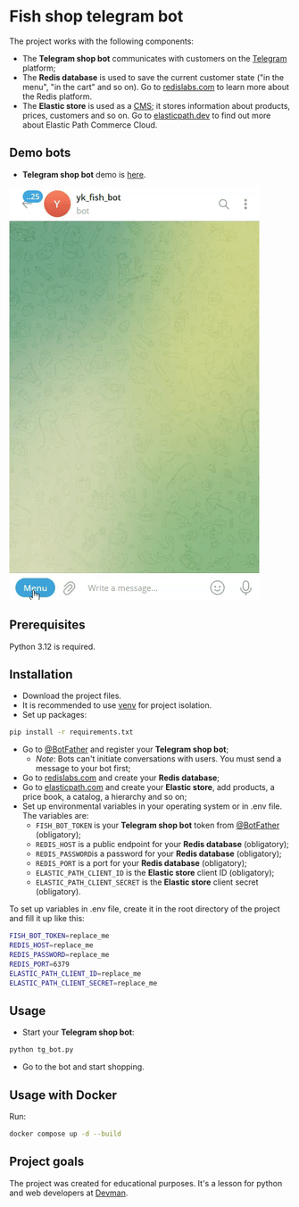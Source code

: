 # Fish shop telegram bot

The project works with the following components:

- The **Telegram shop bot** communicates with customers on the [Telegram](https://telegram.org/) platform;
- The **Redis database** is used to save the current customer state ("in the menu", "in the cart" and so on). Go to [redislabs.com](https://redislabs.com/) to learn more about the Redis platform.
- The **Elastic store** is used as a [CMS](https://en.wikipedia.org/wiki/Content_management_system/); it stores information about products, prices, customers and so on. Go to [elasticpath.dev](https://elasticpath.dev/) to find out more about Elastic Path Commerce Cloud.

## Demo bots

- **Telegram shop bot** demo is [here](https://t.me/yk_fish_bot).

![telegram bot image](screenshots/tg_bot.gif)

## Prerequisites

Python 3.12 is required.

## Installation

- Download the project files.
- It is recommended to use [venv](https://docs.python.org/3/library/venv.html?highlight=venv#module-venv) for project isolation.
- Set up packages:

```bash
pip install -r requirements.txt
```

- Go to [@BotFather](https://t.me/BotFather) and register your **Telegram shop bot**;
  - _Note_: Bots can't initiate conversations with users. You must send a message to your bot first;
- Go to [redislabs.com](https://redislabs.com/) and create your **Redis database**;
- Go to [elasticpath.com](https://euwest.cm.elasticpath.com/) and create your **Elastic store**, add products, a price book, a catalog, a hierarchy and so on;
- Set up environmental variables in your operating system or in .env file. The variables are:
  - `FISH_BOT_TOKEN` is your **Telegram shop bot** token from [@BotFather](https://t.me/BotFather) (obligatory);
  - `REDIS_HOST` is a public endpoint for your **Redis database** (obligatory);
  - `REDIS_PASSWORD`is a password for your **Redis database** (obligatory);
  - `REDIS_PORT` is a port for your **Redis database** (obligatory);
  - `ELASTIC_PATH_CLIENT_ID` is the **Elastic store** client ID  (obligatory);
  - `ELASTIC_PATH_CLIENT_SECRET` is the **Elastic store** client secret  (obligatory).

To set up variables in .env file, create it in the root directory of the project and fill it up like this:

```bash
FISH_BOT_TOKEN=replace_me
REDIS_HOST=replace_me
REDIS_PASSWORD=replace_me
REDIS_PORT=6379
ELASTIC_PATH_CLIENT_ID=replace_me
ELASTIC_PATH_CLIENT_SECRET=replace_me
```

## Usage

- Start your **Telegram shop bot**:

```bash
python tg_bot.py
```

- Go to the bot and start shopping.

## Usage with Docker

Run:

```bash
docker compose up -d --build
```

## Project goals

The project was created for educational purposes.
It's a lesson for python and web developers at [Devman](https://dvmn.org/).
